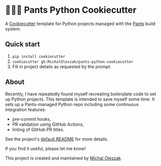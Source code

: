 # 👖🐍🍪 Pants Python Cookiecutter

A [Cookiecutter](https://www.cookiecutter.io/) template for Python projects managed with the [Pants](https://www.pantsbuild.org/) build system.

## Quick start

1. `pip install cookiecutter`
2. `cookiecutter gh:MichalOleszak/pants-python-cookiecutter`
3. Fill in project details as requested by the prompt. 

## About

Recently, I have repeatedly found myself recreating boilerplate code to set up Python projects. This template is intended to save myself some time. It sets up a Pants-managed Python repo including some continuous integration features:

* pre-commit hooks,
* PR validation using GitHub Actions,
* linting of GitHub PR titles.

See the project's [default README]({{cookiecutter.project_slug}}/README.md) for more details.

If you find it useful, please let me know!

This project is created and maintained by [Michal Oleszak](https://michaloleszak.com).

